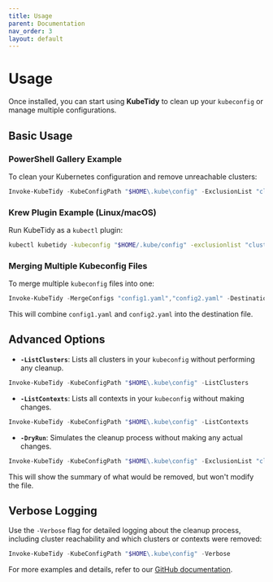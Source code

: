 ```yaml
---
title: Usage
parent: Documentation
nav_order: 3
layout: default
---
```


# Usage

Once installed, you can start using **KubeTidy** to clean up your `kubeconfig` or manage multiple configurations.

## Basic Usage

### PowerShell Gallery Example

To clean your Kubernetes configuration and remove unreachable clusters:

```powershell
Invoke-KubeTidy -KubeConfigPath "$HOME\.kube\config" -ExclusionList "cluster1,cluster2"
```

### Krew Plugin Example (Linux/macOS)

Run KubeTidy as a `kubectl` plugin:

```bash
kubectl kubetidy -kubeconfig "$HOME/.kube/config" -exclusionlist "cluster1,cluster2"
```

### Merging Multiple Kubeconfig Files

To merge multiple `kubeconfig` files into one:

```powershell
Invoke-KubeTidy -MergeConfigs "config1.yaml","config2.yaml" -DestinationConfig "$HOME\.kube\config"
```

This will combine `config1.yaml` and `config2.yaml` into the destination file.

## Advanced Options

- **`-ListClusters`**: Lists all clusters in your `kubeconfig` without performing any cleanup.

```powershell
Invoke-KubeTidy -KubeConfigPath "$HOME\.kube\config" -ListClusters
```

- **`-ListContexts`**: Lists all contexts in your `kubeconfig` without making changes.

```powershell
Invoke-KubeTidy -KubeConfigPath "$HOME\.kube\config" -ListContexts
```

- **`-DryRun`**: Simulates the cleanup process without making any actual changes.

```powershell
Invoke-KubeTidy -KubeConfigPath "$HOME\.kube\config" -ExclusionList "cluster1" -DryRun
```

This will show the summary of what would be removed, but won't modify the file.

## Verbose Logging

Use the `-Verbose` flag for detailed logging about the cleanup process, including cluster reachability and which clusters or contexts were removed:

```powershell
Invoke-KubeTidy -KubeConfigPath "$HOME\.kube\config" -Verbose
```

For more examples and details, refer to our [GitHub documentation](https://github.com/PixelRobots/KubeTidy).